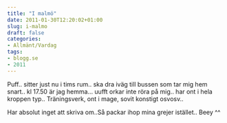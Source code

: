 ```yaml
---
title: "I malmö"
date: 2011-01-30T12:20:02+01:00
slug: i-malmo
draft: false
categories:
- Allmänt/Vardag
tags:
- blogg.se
- 2011
---
```

Puff.. sitter just nu i tims rum.. ska dra iväg till bussen som tar mig hem snart.. kl 17.50 är jag hemma... uufft orkar inte röra på mig.. har ont i hela kroppen typ.. Träningsverk, ont i mage, sovit konstigt osvosv..

Har absolut inget att skriva om..Så packar ihop mina grejer istället.. Beey ^^